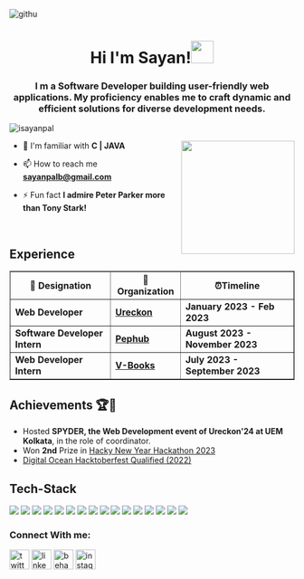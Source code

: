 ![githu](https://github.com/isayanpal/isayanpal/assets/102523492/57fe3062-07b4-41ca-aeb3-06e9913d4f94)


<h1 align="center">Hi I'm Sayan!<img src="https://media.giphy.com/media/hvRJCLFzcasrR4ia7z/giphy.gif" width=40 /></h1>
<h3 align="center"> I m a Software Developer building user-friendly web applications. My proficiency enables me to craft dynamic and efficient solutions for diverse development needs. </h3>
<p align="left"> <img src="https://komarev.com/ghpvc/?username=isayanpal&label=Profile%20views&color=0e75b6&style=flat" alt="isayanpal" /> </p>

<img align="right"  height="200" src="https://media.baamboozle.com/uploads/images/1114175/1675088036_149691_gif-url.gif"  />




- 💬 I'm familiar with **C | JAVA**

- 📫 How to reach me **sayanpalb@gmail.com**

- ⚡ Fun fact **I admire Peter Parker more than Tony Stark!**
<br>

## Experience
<table border="1">
        <tr>
            <th>💼 Designation</th>
            <th>🏢Organization</th>
            <th>⏰Timeline </th>
        </tr>
        <tr>
            <td><b>Web Developer</b></td>
            <td><a href="https://ureckon.uem.edu.in/"><b>Ureckon</b></a></td>
            <td><b>January 2023 - Feb 2023</b></td>
        </tr>
        <tr>
            <td><b>Software Developer Intern</b></td>
            <td><a href="https://www.pephub.tech/"><b>Pephub</b></a></td>
            <td><b>August 2023 - November 2023</b></td>
        </tr>
        <tr>
            <td><b>Web Developer Intern</b></td>
            <td><a href="https://www.linkedin.com/company/v-books/?originalSubdomain=in"><b>V-Books</b></a></td>
            <td><b>July 2023 - September 2023</b></td>
        </tr>
    </table>


## Achievements 🏆🎉
- Hosted <b>SPYDER, the Web Development event of Ureckon'24 at UEM Kolkata</b>, in the role of coordinator.
- Won <b>2nd</b> Prize in <a href="https://devpost.com/software/my-listed-habits-mlh">Hacky New Year Hackathon 2023</a>
- <a href="https://www.linkedin.com/posts/sayan-snigdha-pal_hacktoberfest2022-hacktoberfest-swags-activity-7031565461225947136-XUbn?utm_source=share&utm_medium=member_desktop">Digital Ocean Hacktoberfest Qualified (2022)</a>



## Tech-Stack
  <img src="https://img.shields.io/badge/Java-ED8B00?style=for-the-badge&logo=openjdk&logoColor=white"/>&nbsp;<img src="https://img.shields.io/badge/C-00599C?style=for-the-badge&logo=c&logoColor=white"/>&nbsp;<img src=" https://img.shields.io/badge/JavaScript-F7DF1E?style=for-the-badge&logo=JavaScript&logoColor=white"/>&nbsp;<img src="https://img.shields.io/badge/React-20232A?style=for-the-badge&logo=react&logoColor=61DAFB"/>&nbsp;<img src="https://img.shields.io/badge/Node.js-43853D?style=for-the-badge&logo=node.js&logoColor=white"/>&nbsp;<img src="https://img.shields.io/badge/TypeScript-007ACC?style=for-the-badge&logo=typescript&logoColor=white"/>&nbsp;<img src="https://img.shields.io/badge/Tailwind_CSS-38B2AC?style=for-the-badge&logo=tailwind-css&logoColor=white"/>&nbsp;<img src="https://img.shields.io/badge/Sass-CC6699?style=for-the-badge&logo=sass&logoColor=white"/>&nbsp;<img src="https://img.shields.io/badge/MongoDB-4EA94B?style=for-the-badge&logo=mongodb&logoColor=white"/>&nbsp;<img src="https://img.shields.io/badge/Express.js-404D59?style=for-the-badge"/>&nbsp;<img src="https://img.shields.io/badge/React_Router-CA4245?style=for-the-badge&logo=react-router&logoColor=white"/>&nbsp;<img src="https://img.shields.io/badge/npm-CB3837?style=for-the-badge&logo=npm&logoColor=white"/>&nbsp;<img src="https://img.shields.io/badge/Vercel-000000?style=for-the-badge&logo=vercel&logoColor=white`"/>&nbsp;<img src="https://img.shields.io/badge/Netlify-00C7B7?style=for-the-badge&logo=netlify&logoColor=white"/>&nbsp;<img src="https://img.shields.io/badge/GIT-E44C30?style=for-the-badge&logo=git&logoColor=white"/>&nbsp;<img src="https://img.shields.io/badge/Figma-F24E1E?style=for-the-badge&logo=figma&logoColor=white"/>



### Connect With me:

<p align="left">
  <a href="https://twitter.com/sayanstwt" target="blank"><img src="https://img.shields.io/static/v1?message=Twitter&logo=twitter&label=&color=1DA1F2&logoColor=white&labelColor=&style=for-the-badge" height="35" alt="twitter logo"  /></a>
  <a href="https://linkedin.com/in/sayan-snigdha-pal-bbb3a3238" target="blank"><img src="https://img.shields.io/static/v1?message=LinkedIn&logo=linkedin&label=&color=0077B5&logoColor=white&labelColor=&style=for-the-badge" height="35" alt="linkedin logo"  /></a>
  <a href="https://www.behance.net/sayanpal8" target="blank"><img src="https://img.shields.io/static/v1?message=Behance&logo=behance&label=&color=1769ff&logoColor=white&labelColor=&style=for-the-badge" height="35" alt="behance logo"  /></a>
  <a href="https://instagram.com/sayan.jsx" target="blank"><img src="https://img.shields.io/static/v1?message=Instagram&logo=instagram&label=&color=E4405F&logoColor=white&labelColor=&style=for-the-badge" height="35" alt="instagram logo"  /></a>
</p>
